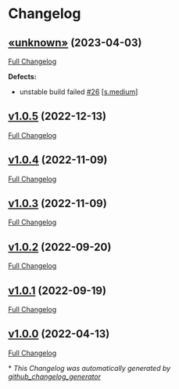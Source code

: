 # Changelog

## [«unknown»](https://github.com/NASA-PDS/registry-crawler-service/tree/«unknown») (2023-04-03)

[Full Changelog](https://github.com/NASA-PDS/registry-crawler-service/compare/v1.0.5...«unknown»)

**Defects:**

- unstable build failed [\#26](https://github.com/NASA-PDS/registry-crawler-service/issues/26) [[s.medium](https://github.com/NASA-PDS/registry-crawler-service/labels/s.medium)]

## [v1.0.5](https://github.com/NASA-PDS/registry-crawler-service/tree/v1.0.5) (2022-12-13)

[Full Changelog](https://github.com/NASA-PDS/registry-crawler-service/compare/v1.0.4...v1.0.5)

## [v1.0.4](https://github.com/NASA-PDS/registry-crawler-service/tree/v1.0.4) (2022-11-09)

[Full Changelog](https://github.com/NASA-PDS/registry-crawler-service/compare/v1.0.3...v1.0.4)

## [v1.0.3](https://github.com/NASA-PDS/registry-crawler-service/tree/v1.0.3) (2022-11-09)

[Full Changelog](https://github.com/NASA-PDS/registry-crawler-service/compare/v1.0.2...v1.0.3)

## [v1.0.2](https://github.com/NASA-PDS/registry-crawler-service/tree/v1.0.2) (2022-09-20)

[Full Changelog](https://github.com/NASA-PDS/registry-crawler-service/compare/v1.0.1...v1.0.2)

## [v1.0.1](https://github.com/NASA-PDS/registry-crawler-service/tree/v1.0.1) (2022-09-19)

[Full Changelog](https://github.com/NASA-PDS/registry-crawler-service/compare/v1.0.0...v1.0.1)

## [v1.0.0](https://github.com/NASA-PDS/registry-crawler-service/tree/v1.0.0) (2022-04-13)

[Full Changelog](https://github.com/NASA-PDS/registry-crawler-service/compare/e5bc1897d0dbe974f5790094019612b3503cb5b9...v1.0.0)



\* *This Changelog was automatically generated by [github_changelog_generator](https://github.com/github-changelog-generator/github-changelog-generator)*
